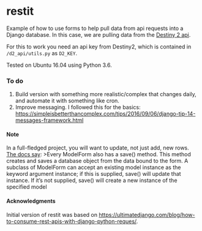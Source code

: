 # restit
Example of how to use forms to help pull data from api requests into a Django database. In this case, we are pulling data from the [Destiny 2 api](https://github.com/Bungie-net/api).

For this to work you need an api key from Destiny2, which is contained in `/d2_api/utils.py` as `D2_KEY`.

Tested on Ubuntu 16.04 using Python 3.6.

### To do
1. Build version with something more realistic/complex that changes daily, and automate it with something like cron.
2. Improve messaging. I followed this for the basics:    
https://simpleisbetterthancomplex.com/tips/2016/09/06/django-tip-14-messages-framework.html

#### Note
In a full-fledged project, you will want to update, not just add, new rows. [The docs say](https://docs.djangoproject.com/en/1.11/topics/forms/modelforms/#the-save-method):
    >Every ModelForm also has a save() method. This method creates and saves a database object from the data bound to the form. A subclass of ModelForm can accept an existing model instance as the keyword argument instance; if this is supplied, save() will update that instance. If it’s not supplied, save() will create a new instance of the specified model

#### Acknowledgments
Initial version of restit was based on https://ultimatedjango.com/blog/how-to-consume-rest-apis-with-django-python-reques/.
